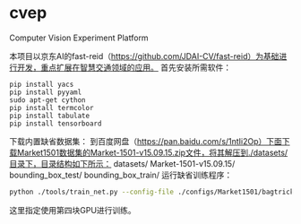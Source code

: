 # cvep
Computer Vision Experiment Platform

本项目以京东AI的fast-reid（https://github.com/JDAI-CV/fast-reid）为基础进行开发，重点扩展在智慧交通领域的应用。
首先安装所需软件：
```base
pip install yacs
pip install pyyaml
sudo apt-get cython
pip install termcolor
pip install tabulate
pip install tensorboard
```
下载内置缺省数据集：
到百度网盘（https://pan.baidu.com/s/1ntIi2Op）下面下载Market1501数据集的Market-1501-v15.09.15.zip文件，将其解压到./datasets/目录下，目录结构如下所示：
datasets/
    Market-1501-v15.09.15/
        bounding_box_test/
        bounding_box_train/
运行缺省训练程序：
```bash
python ./tools/train_net.py --config-file ./configs/Market1501/bagtricks_R50.yml MODEL.DEVICE "cuda:3"
```
这里指定使用第四块GPU进行训练。

